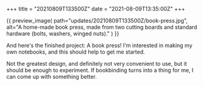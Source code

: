 +++
title = "20210809T133500Z"
date  = "2021-08-09T13:35:00Z"
+++

{{
    preview_image(
        path="updates/20210809T133500Z/book-press.jpg",
        alt="A home-made book press, made from two cutting boards and standard hardware (bolts, washers, winged nuts)."
    )
}}

And here's the finished project: A book press! I'm interested in making my own notebooks, and this should help to get me started.

Not the greatest design, and definitely not very convenient to use, but it should be enough to experiment. If bookbinding turns into a thing for me, I can come up with something better.
